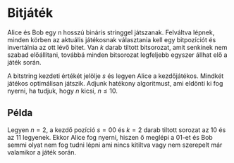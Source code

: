# Bitjáték

Alice és Bob egy n hosszú bináris stringgel játszanak. Felváltva lépnek, minden körben az aktuális játékosnak választania kell egy bitpozíciót és invertálnia az ott lévő bitet. Van $k$ darab tiltott bitsorozat, amit senkinek nem szabad előállítani, továbbá minden bitsorozat legfeljebb egyszer állhat elő a játék során.

A bitstring kezdeti értékét jelölje $s$ és legyen Alice a kezdőjátékos. Mindkét játékos optimálisan játszik. Adjunk hatékony algoritmust, ami eldönti ki fog nyerni, ha tudjuk, hogy $n$ kicsi, $n \leq 10$.

## Példa

Legyen $n=2$, a kezdő pozíció $s=00$ és $k=2$ darab tiltott sorozat az $10$ és az $11$ legyenek. Ekkor Alice fog nyerni, hiszen ő meglépi a $01$-et és Bob semmi olyat nem fog tudni lépni ami nincs kitiltva vagy nem szerepelt már valamikor a játék során.
